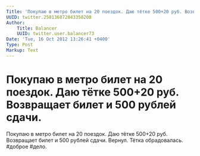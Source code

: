 ```yaml
---
Title: 'Покупаю в метро билет на 20 поездок. Даю тётке 500+20 руб. Возвращает билет и 500 рублей сдачи.'
UUID: twitter.258136872843358208
Author:
    Title: Balancer
    UUID: twitter.user.balancer73
Date: 'Tue, 16 Oct 2012 13:26:41 +0400'
Type: Post
Markup: Text
---
```


# Покупаю в метро билет на 20 поездок. Даю тётке 500+20 руб. Возвращает билет и 500 рублей сдачи.

Покупаю в метро билет на 20 поездок. Даю тётке 500+20 руб.
Возвращает билет и 500 рублей сдачи. Вернул. Тётка
обрадовалась. #доброе #дело.